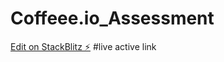 # Coffeee.io_Assessment

[Edit on StackBlitz ⚡️](https://stackblitz.com/edit/react-ts-dtpbox)
#live active link
